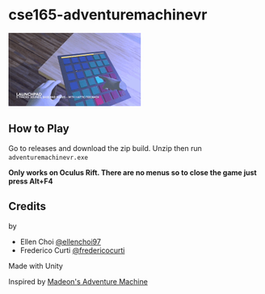 # cse165-adventuremachinevr

![Demo](demo.gif)

## How to Play

Go to releases and download the zip build. Unzip then run `adventuremachinevr.exe`

<b>Only works on Oculus Rift. There are no menus so to close the game just press Alt+F4</b>

## Credits

by

- Ellen Choi [@ellenchoi97](https://github.com/ellenchoi97)
- Frederico Curti [@fredericocurti](https://github.com/fredericocurti)

Made with Unity

Inspired by [Madeon's Adventure Machine](https://www.madeon.fr/adventuremachine/)
